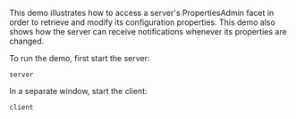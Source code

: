 This demo illustrates how to access a server's PropertiesAdmin facet
in order to retrieve and modify its configuration properties. This
demo also shows how the server can receive notifications whenever its
properties are changed.

To run the demo, first start the server:

```
server
```

In a separate window, start the client:

```
client
```
